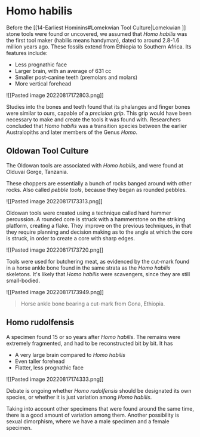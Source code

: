 # Homo habilis
Before the [[14-Earliest Hominins#Lomekwian Tool Culture|Lomekwian ]] stone tools were found or uncovered, we assumed that *Homo habilis* was the first tool maker (habilis means handyman), dated to around 2.8-1.6 million years ago. These fossils extend from Ethiopia to Southern Africa. Its features include:
* Less prognathic face
* Larger brain, with an average of 631 cc
* Smaller post-canine teeth (premolars and molars)
* More vertical forehead

![[Pasted image 20220817172803.png]]

Studies into the bones and teeth found that its phalanges and finger bones were similar to ours, capable of a *precision grip*. This grip would have been necessary to make and create the tools it was found with. Researchers concluded that *Homo habilis* was a transition species between the earlier Australopiths and later members of the Genus *Homo*. 

## Oldowan Tool Culture
The Oldowan tools are associated with *Homo habilis*, and were found at Olduvai Gorge, Tanzania.

These choppers are essentially a bunch of rocks banged around with other rocks. Also called *pebble tools*, because they began as rounded pebbles.

![[Pasted image 20220817173313.png]]

Oldowan tools were created using a technique called hard hammer percussion. A rounded core is struck with a hammerstone on the striking platform, creating a flake. They improve on the previous techniques, in that they require planning and decision making as to the angle at which the core is struck, in order to create a core with sharp edges.

![[Pasted image 20220817173720.png]]

Tools were used for butchering meat, as evidenced by the cut-mark found in a horse ankle bone found in the same strata as the *Homo habilis* skeletons. It's likely that *Homo habilis* were scavengers, since they are still small-bodied.

![[Pasted image 20220817173949.png]]
> Horse ankle bone bearing a cut-mark from Gona, Ethiopia. 

## Homo rudolfensis
A specimen found 15 or so years after *Homo habilis*. The remains were extremely fragmented, and had to be reconstructed bit by bit. It has
* A very large brain compared to *Homo habilis*
* Even taller forehead
* Flatter, less prognathic face

![[Pasted image 20220817174333.png]]

Debate is ongoing whether *Homo rudolfensis* should be designated its own species, or whether it is just variation among *Homo habilis*.

Taking into account other specimens that were found around the same time, there is a good amount of variation among them. Another possibility is sexual dimorphism, where we have a male specimen and a female specimen.

